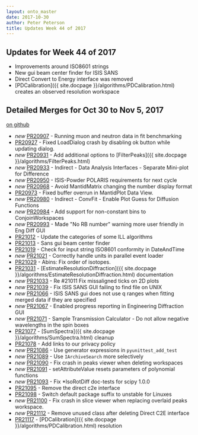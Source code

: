 ```yaml
---
layout: onto_master
date: 2017-10-30
author: Peter Peterson
title: Updates Week 44 of 2017
---
```

Updates for Week 44 of 2017
---------------------------
* Improvements around ISO8601 strings
* New gui beam center finder for ISIS SANS
* Direct Convert to Energy interface was removed
* [PDCalibration]({{ site.docpage }}/algorithms/PDCalibration.html) creates an observed resolution workspace

Detailed Merges for Oct 30 to Nov 5, 2017
-----------------------------------------
[on github](https://github.com/mantidproject/mantid/pulls?q=is%3Apr+merged%3A2017-10-31..2017-11-05)

* *new* [PR20907](https://github.com/mantidproject/mantid/pull/20907) - Running muon and neutron data in fit benchmarking
* [PR20927](https://github.com/mantidproject/mantid/pull/20927) - Fixed LoadDialog crash by disabling ok button while updating dialog.
* *new* [PR20931](https://github.com/mantidproject/mantid/pull/20931) - Add additional options to [FilterPeaks]({{ site.docpage }}/algorithms/FilterPeaks.html)
* *new* [PR20933](https://github.com/mantidproject/mantid/pull/20933) - Indirect - Data Analysis Interfaces - Separate Mini-plot for Difference
* *new* [PR20950](https://github.com/mantidproject/mantid/pull/20950) - ISIS-Powder POLARIS requirements for next cycle
* *new* [PR20968](https://github.com/mantidproject/mantid/pull/20968) - Avoid MantidMatrix changing the number display format
* [PR20973](https://github.com/mantidproject/mantid/pull/20973) - Fixed buffer overrun in MantidPlot Data View.
* *new* [PR20980](https://github.com/mantidproject/mantid/pull/20980) - Indirect - ConvFit - Enable Plot Guess for Diffusion Functions
* *new* [PR20984](https://github.com/mantidproject/mantid/pull/20984) - Add support for non-constant bins to ConjoinWorkspaces
* *new* [PR20993](https://github.com/mantidproject/mantid/pull/20993) - Made "No RB number" warning more user friendly in Eng Diff GUI
* [PR21012](https://github.com/mantidproject/mantid/pull/21012) - Update the categories of some ILL algorithms
* [PR21013](https://github.com/mantidproject/mantid/pull/21013) - Sans gui beam center finder
* [PR21019](https://github.com/mantidproject/mantid/pull/21019) - Check for input string ISO8601 conformity in DateAndTime
* *new* [PR21021](https://github.com/mantidproject/mantid/pull/21021) - Correctly handle units in parallel event loader
* [PR21029](https://github.com/mantidproject/mantid/pull/21029) - Abins: Fix order of isotopes.
* [PR21031](https://github.com/mantidproject/mantid/pull/21031) - [EstimateResolutionDiffraction]({{ site.docpage }}/algorithms/EstimateResolutionDiffraction.html) documentation
* *new* [PR21033](https://github.com/mantidproject/mantid/pull/21033) - Re #21011 Fix missaligned ticks on 2D plots
* *new* [PR21039](https://github.com/mantidproject/mantid/pull/21039) - Fix ISIS SANS GUI failing to find file on UNIX
* *new* [PR21066](https://github.com/mantidproject/mantid/pull/21066) - ISIS SANS gui does not use q ranges when fitting merged data if they are specified
* *new* [PR21067](https://github.com/mantidproject/mantid/pull/21067) - Enabled progress reporting in Engineering Diffraction GUI
* *new* [PR21071](https://github.com/mantidproject/mantid/pull/21071) - Sample Transmission Calculator - Do not allow negative wavelengths in the spin boxes
* [PR21077](https://github.com/mantidproject/mantid/pull/21077) - [SumSpectra]({{ site.docpage }}/algorithms/SumSpectra.html) cleanup
* [PR21078](https://github.com/mantidproject/mantid/pull/21078) - Add links to our privacy policy
* *new* [PR21086](https://github.com/mantidproject/mantid/pull/21086) - Use generator expressions in `pyunittest_add_test`
* *new* [PR21089](https://github.com/mantidproject/mantid/pull/21089) - Use `IArchiveSearch` more selectively
* *new* [PR21090](https://github.com/mantidproject/mantid/pull/21090) - Fix crash in peaks viewer when deleting workspaces
* *new* [PR21091](https://github.com/mantidproject/mantid/pull/21091) - setAttributeValue resets parameters of polynomial functions
* *new* [PR21093](https://github.com/mantidproject/mantid/pull/21093) - Fix *IsoRotDiff doc-tests for scipy 1.0.0
* [PR21095](https://github.com/mantidproject/mantid/pull/21095) - Remove the direct c2e interface
* [PR21098](https://github.com/mantidproject/mantid/pull/21098) - Switch default package suffix to unstable for Linuxes
* *new* [PR21100](https://github.com/mantidproject/mantid/pull/21100) - Fix crash in slice viewer when replacing overlaid peaks workspace.
* *new* [PR21112](https://github.com/mantidproject/mantid/pull/21112) - Remove unused class after deleting Direct C2E interface
* [PR21117](https://github.com/mantidproject/mantid/pull/21117) - [PDCalibration]({{ site.docpage }}/algorithms/PDCalibration.html) resolution
